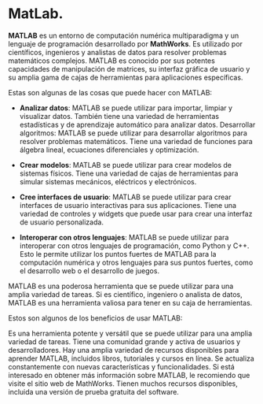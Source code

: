 # MatLab.  

**MATLAB** es un entorno de computación numérica multiparadigma y un lenguaje de programación desarrollado por **MathWorks**. Es utilizado por científicos, ingenieros  y analistas de datos para resolver problemas matemáticos complejos. MATLAB es conocido por sus potentes capacidades de manipulación de matrices, su interfaz gráfica de usuario y su amplia gama de cajas de herramientas para aplicaciones específicas.  

Estas son algunas de las cosas que puede hacer con MATLAB:  

- **Analizar datos**: MATLAB se puede utilizar para importar, limpiar y visualizar datos. También tiene una variedad de herramientas estadísticas y de aprendizaje automático para analizar datos. Desarrollar algoritmos: MATLAB se puede utilizar para desarrollar algoritmos para resolver problemas matemáticos. Tiene una variedad de funciones para álgebra lineal, ecuaciones diferenciales y optimización.  

- **Crear modelos**: MATLAB se puede utilizar para crear modelos de sistemas físicos. Tiene una variedad de cajas de herramientas para simular sistemas mecánicos, eléctricos y electrónicos.  

- **Cree interfaces de usuario**: MATLAB se puede utilizar para crear interfaces de usuario interactivas para sus aplicaciones. Tiene una variedad de controles y widgets que puede usar para crear una interfaz de usuario personalizada.  

- **Interoperar con otros lenguajes**: MATLAB se puede utilizar para interoperar con otros lenguajes de programación, como Python y C++. Esto le permite utilizar los puntos fuertes de MATLAB para la computación numérica y otros lenguajes para sus puntos fuertes, como el desarrollo web o el desarrollo de juegos.  

MATLAB es una poderosa herramienta que se puede utilizar para una amplia variedad de tareas. Si es científico, ingeniero o analista de datos, MATLAB es una herramienta valiosa para tener en su caja de herramientas.  

Estos son algunos de los beneficios de usar MATLAB:  

Es una herramienta potente y versátil que se puede utilizar para una amplia variedad de tareas. Tiene una comunidad grande y activa de usuarios y desarrolladores. Hay una amplia variedad de recursos disponibles para aprender MATLAB, incluidos libros, tutoriales y cursos en línea. Se actualiza constantemente con nuevas características y funcionalidades. Si está interesado en obtener más información sobre MATLAB, le recomiendo que visite el sitio web de MathWorks. Tienen muchos recursos disponibles, incluida una versión de prueba gratuita del software.
